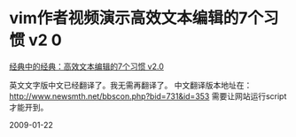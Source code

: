 # vim作者视频演示高效文本编辑的7个习惯 v2 0

[经典中的经典：高效文本编辑的7个习惯 v2.0](http://xbeta.info/%E7%BB%8F%E5%85%B8%E4%B8%AD%E7%9A%84%E7%BB%8F%E5%85%B8-%E9%AB%98%E6%95%88%E6%96%87%E6%9C%AC%E7%BC%96%E8%BE%91%E7%9A%847%E4%B8%AA%E4%B9%A0%E6%83%AF-v20.htm)

英文文字版中文已经翻译了。我无需再翻译了。
中文翻译版本地址在： http://www.newsmth.net/bbscon.php?bid=731&id=353 需要让网站运行script才能开到。


2009-01-22